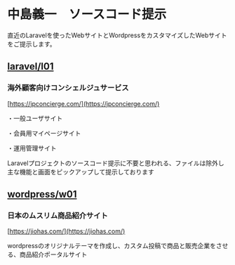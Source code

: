 # 中島義一　ソースコード提示

直近のLaravelを使ったWebサイトとWordpressをカスタマイズしたWebサイトをご提示します。

## [laravel/l01](https://github.com/nakashima0528/nakashima2024/tree/main/laravel/l01)

### 海外顧客向けコンシェルジュサービス
[https://jpconcierge.com/](https://jpconcierge.com/)

・一般ユーザサイト

・会員用マイページサイト

・運用管理サイト

Laravelプロジェクトのソースコード提示に不要と思われる、ファイルは除外し主な機能と画面をピックアップして提示しております

## [wordpress/w01](https://github.com/nakashima0528/nakashima2024/tree/main/wordpress/w01)

### 日本のムスリム商品紹介サイト
[https://jiohas.com/](https://jiohas.com/)

wordpressのオリジナルテーマを作成し、カスタム投稿で商品と販売企業をさせる、商品紹介ポータルサイト
